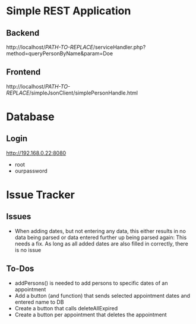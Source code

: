 # Simple REST Application

## Backend
http://localhost/*PATH-TO-REPLACE*/serviceHandler.php?method=queryPersonByName&param=Doe


## Frontend
http://localhost/*PATH-TO-REPLACE*/simpleJsonClient/simplePersonHandle.html


# Database

## Login
http://192.168.0.22:8080
- root
- ourpassword

# Issue Tracker
## Issues
- When adding dates, but not entering any data, this either results in no data being parsed or data entered further up being parsed again: This needs a fix. As long as all added dates are also filled in correctly, there is no issue

## To-Dos
- addPersons() is needed to add persons to specific dates of an appointment
- Add a button (and function) that sends selected appointment dates and entered name to DB
- Create a button that calls deleteAllExpired
- Create a button per appointment that deletes the appointment